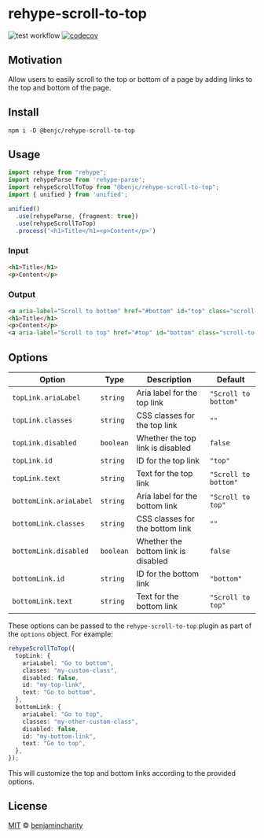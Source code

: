 # rehype-scroll-to-top

![test workflow](https://github.com/benjamincharity/rehype-scroll-to-top/actions/workflows/test.yml/badge.svg)
[![codecov](https://codecov.io/gh/benjamincharity/rehype-scroll-to-top/branch/main/graph/badge.svg?token=T3Z18P56LV)](https://codecov.io/gh/benjamincharity/rehype-scroll-to-top)

## Motivation

Allow users to easily scroll to the top or bottom of a page by adding links to the top and bottom of the page.

## Install

```
npm i -D @benjc/rehype-scroll-to-top
```

## Usage

```typescript
import rehype from "rehype";
import rehypeParse from 'rehype-parse';
import rehypeScrollToTop from "@benjc/rehype-scroll-to-top";
import { unified } from 'unified';

unified()
  .use(rehypeParse, {fragment: true})
  .use(rehypeScrollToTop)
  .process('<h1>Title</h1><p>Content</p>')
```

### Input

```html
<h1>Title</h1>
<p>Content</p>
```

### Output

```html
<a aria-label="Scroll to bottom" href="#bottom" id="top" class="scroll-to scroll-to--top">Scroll to bottom</a>
<h1>Title</h1>
<p>Content</p>
<a aria-label="Scroll to top" href="#top" id="bottom" class="scroll-to scroll-to--bottom">Scroll to top</a>
```

## Options

| Option                 | Type      | Description                         | Default              |
| ---------------------- | --------- | ----------------------------------- | -------------------- |
| `topLink.ariaLabel`    | `string`  | Aria label for the top link         | `"Scroll to bottom"` |
| `topLink.classes`      | `string`  | CSS classes for the top link        | `""`                 |
| `topLink.disabled`     | `boolean` | Whether the top link is disabled    | `false`              |
| `topLink.id`           | `string`  | ID for the top link                 | `"top"`              |
| `topLink.text`         | `string`  | Text for the top link               | `"Scroll to bottom"` |
| `bottomLink.ariaLabel` | `string`  | Aria label for the bottom link      | `"Scroll to top"`    |
| `bottomLink.classes`   | `string`  | CSS classes for the bottom link     | `""`                 |
| `bottomLink.disabled`  | `boolean` | Whether the bottom link is disabled | `false`              |
| `bottomLink.id`        | `string`  | ID for the bottom link              | `"bottom"`           |
| `bottomLink.text`      | `string`  | Text for the bottom link            | `"Scroll to top"`    |

These options can be passed to the `rehype-scroll-to-top` plugin as part of the `options` object. For example:

```typescript
rehypeScrollToTop({
  topLink: {
    ariaLabel: "Go to bottom",
    classes: "my-custom-class",
    disabled: false,
    id: "my-top-link",
    text: "Go to bottom",
  },
  bottomLink: {
    ariaLabel: "Go to top",
    classes: "my-other-custom-class",
    disabled: false,
    id: "my-bottom-link",
    text: "Go to top",
  },
});
```

This will customize the top and bottom links according to the provided options.

## License

[MIT][license] © [benjamincharity][author]

[license]: license
[author]: https://www.benjamincharity.com
